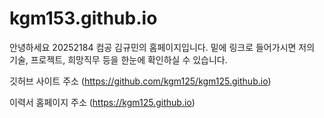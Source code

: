 # kgm153.github.io
안녕하세요 20252184 컴공 김규민의 홈페이지입니다. 밑에 링크로 들어가시면 저의 기술, 프로젝트, 희망직무 등을 한눈에 확인하실 수 있습니다.

깃허브 사이트 주소 (https://github.com/kgm125/kgm125.github.io)

이력서 홈페이지 주소 (https://kgm125.github.io)
